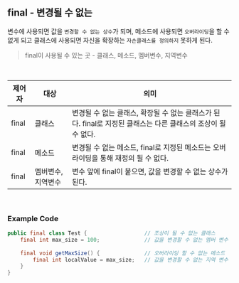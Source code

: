 ## final - 변경될 수 없는

변수에 사용되면 값을 `변경할 수 없는 상수`가 되며, 메소드에 사용되면 `오버라이딩`을 할 수 없게 되고 클래스에 사용되면
자신을 확장하는 `자손클래스를 정의하지` 못하게 된다.

> final이 사용될 수 있는 곳 - 클래스, 메소드, 멤버변수, 지역변수

<br>

| 제어자 | 대상 | 의미 |
|------|---|---|
|final|클래스|변경될 수 없는 클래스, 확장될 수 없는 클래스가 된다. final로 지정된 클래스는 다른 클래스의 조상이 될 수 없다.|
|final|메소드|변경될 수 없는 메소드, final로 지정된 메소드는 오버라이딩을 통해 재정의 될 수 없다.|
|final|멤버변수, 지역변수|변수 앞에 final이 붙으면, 값을 변경할 수 없는 상수가 된다.|

<br>

### Example Code

```java
public final class Test {                  // 조상이 될 수 없는 클래스
    final int max_size = 100;              // 값을 변경할 수 없는 멤버 변수 (상수)
    
    final void getMaxSize() {              // 오버라이딩 할 수 없는 메소드
        final int localValue = max_size;   // 값을 변경할 수 없는 지역 변수 (상수)
    }
}
```

